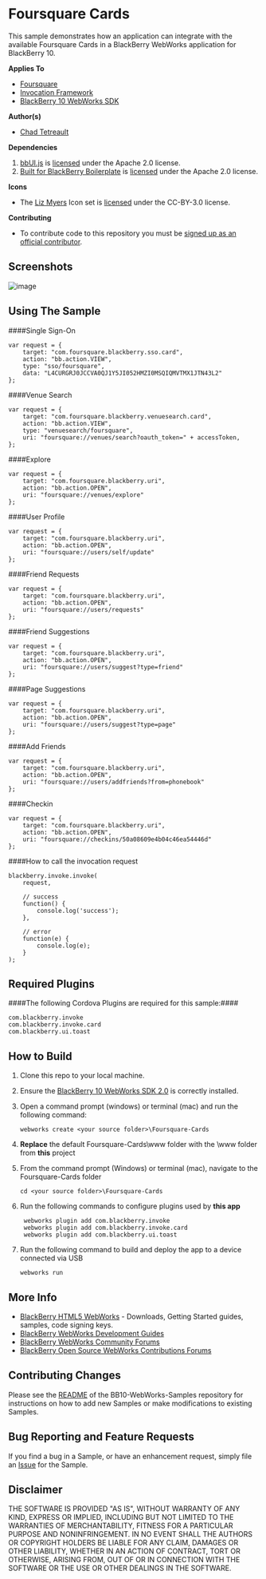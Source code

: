 # Foursquare Cards

This sample demonstrates how an application can integrate with the available Foursquare Cards in a BlackBerry WebWorks application for BlackBerry 10.


**Applies To**

* [Foursquare](http://engineering.foursquare.com/2013/01/31/native-app-integration-like-never-before-the-foursquare-for-blackberry-10-sdk/)
* [Invocation Framework](https://developer.blackberry.com/html5/apis/blackberry.invoke.html)
* [BlackBerry 10 WebWorks SDK](https://developer.blackberry.com/html5/download/sdk) 

**Author(s)** 

* [Chad Tetreault](http://www.twitter.com/chadtatro)

**Dependencies**

1. [bbUI.js](https://github.com/blackberry/bbUI.js) is [licensed](https://github.com/blackberry/bbUI.js/blob/master/LICENSE) under the Apache 2.0 license.
2. [Built for BlackBerry Boilerplate](https://github.com/blackberry/BB10-WebWorks-Samples/tree/master/BfB-Boilerplate-bbUI.js-0.9x) is [licensed](https://github.com/blackberry/bbUI.js/blob/master/LICENSE) under the Apache 2.0 license.


**Icons**

* The [Liz Myers](http://www.myersdesign.com) Icon set is [licensed](http://creativecommons.org/licenses/by/3.0/) under the CC-BY-3.0 license.

**Contributing**

* To contribute code to this repository you must be [signed up as an official contributor](http://blackberry.github.com/howToContribute.html).

## Screenshots ##

![image](https://raw.github.com/blackberry/BB10-WebWorks-Samples/WebWorks-2.0/Foursquare-Cards/www/_screenshots/one.png)

## Using The Sample ##

####Single Sign-On

	var request = {
		target: "com.foursquare.blackberry.sso.card",
		action: "bb.action.VIEW",
		type: "sso/foursquare",
		data: "L4CURGRJ0JCCVA0QJ1Y5JI052HMZI0MSQIQMVTMX1JTN43L2"
	};


####Venue Search

	var request = {
		target: "com.foursquare.blackberry.venuesearch.card",
		action: "bb.action.VIEW",
		type: "venuesearch/foursquare",
		uri: "foursquare://venues/search?oauth_token=" + accessToken,
	};
	

####Explore

	var request = {
		target: "com.foursquare.blackberry.uri",
		action: "bb.action.OPEN",
		uri: "foursquare://venues/explore"
	};	


####User Profile

	var request = {
		target: "com.foursquare.blackberry.uri",
		action: "bb.action.OPEN",
		uri: "foursquare://users/self/update"
	};


####Friend Requests

	var request = {
		target: "com.foursquare.blackberry.uri",
		action: "bb.action.OPEN",
		uri: "foursquare://users/requests"
	};


####Friend Suggestions

	var request = {
		target: "com.foursquare.blackberry.uri",
		action: "bb.action.OPEN",
		uri: "foursquare://users/suggest?type=friend"
	};


####Page Suggestions

	var request = {
		target: "com.foursquare.blackberry.uri",
		action: "bb.action.OPEN",
		uri: "foursquare://users/suggest?type=page"
	};


####Add Friends

	var request = {
		target: "com.foursquare.blackberry.uri",
		action: "bb.action.OPEN",
		uri: "foursquare://users/addfriends?from=phonebook"
	};


####Checkin

	var request = {
		target: "com.foursquare.blackberry.uri",
		action: "bb.action.OPEN",
		uri: "foursquare://checkins/50a08609e4b04c46ea54446d"
	};


####How to call the invocation request

	blackberry.invoke.invoke(
		request,

		// success
		function() {
			console.log('success');
		},

		// error
		function(e) {
			console.log(e);
		}
	);


## Required Plugins ##

####The following Cordova Plugins are required for this sample:####

	com.blackberry.invoke
	com.blackberry.invoke.card
	com.blackberry.ui.toast


## How to Build

1. Clone this repo to your local machine.
2. Ensure the [BlackBerry 10 WebWorks SDK 2.0](https://developer.blackberry.com/html5/download/sdk) is correctly installed.
3. Open a command prompt (windows) or terminal (mac) and run the following command:

	```
	webworks create <your source folder>\Foursquare-Cards
	```

3. **Replace** the default Foursquare-Cards\www folder with the \www folder from **this** project
4. From the command prompt (Windows) or terminal (mac), navigate to the Foursquare-Cards folder

	```
	cd <your source folder>\Foursquare-Cards
	```

5. Run the following commands to configure plugins used by **this app**

		webworks plugin add com.blackberry.invoke
		webworks plugin add com.blackberry.invoke.card
		webworks plugin add com.blackberry.ui.toast	

6. Run the following command to build and deploy the app to a device connected via USB

	```
	webworks run
	```


## More Info

* [BlackBerry HTML5 WebWorks](https://bdsc.webapps.blackberry.com/html5/) - Downloads, Getting Started guides, samples, code signing keys.
* [BlackBerry WebWorks Development Guides](https://bdsc.webapps.blackberry.com/html5/documentation)
* [BlackBerry WebWorks Community Forums](http://supportforums.blackberry.com/t5/Web-and-WebWorks-Development/bd-p/browser_dev)
* [BlackBerry Open Source WebWorks Contributions Forums](http://supportforums.blackberry.com/t5/BlackBerry-WebWorks/bd-p/ww_con)


## Contributing Changes

Please see the [README](https://github.com/blackberry/BB10-WebWorks-Samples) of the BB10-WebWorks-Samples repository for instructions on how to add new Samples or make modifications to existing Samples.


## Bug Reporting and Feature Requests

If you find a bug in a Sample, or have an enhancement request, simply file an [Issue](https://github.com/blackberry/BB10-WebWorks-Samples/issues) for the Sample.

## Disclaimer

THE SOFTWARE IS PROVIDED "AS IS", WITHOUT WARRANTY OF ANY KIND, EXPRESS OR IMPLIED, INCLUDING BUT NOT LIMITED TO THE WARRANTIES OF MERCHANTABILITY, FITNESS FOR A PARTICULAR PURPOSE AND NONINFRINGEMENT. IN NO EVENT SHALL THE AUTHORS OR COPYRIGHT HOLDERS BE LIABLE FOR ANY CLAIM, DAMAGES OR OTHER LIABILITY, WHETHER IN AN ACTION OF CONTRACT, TORT OR OTHERWISE, ARISING FROM, OUT OF OR IN CONNECTION WITH THE SOFTWARE OR THE USE OR OTHER DEALINGS IN THE SOFTWARE.
